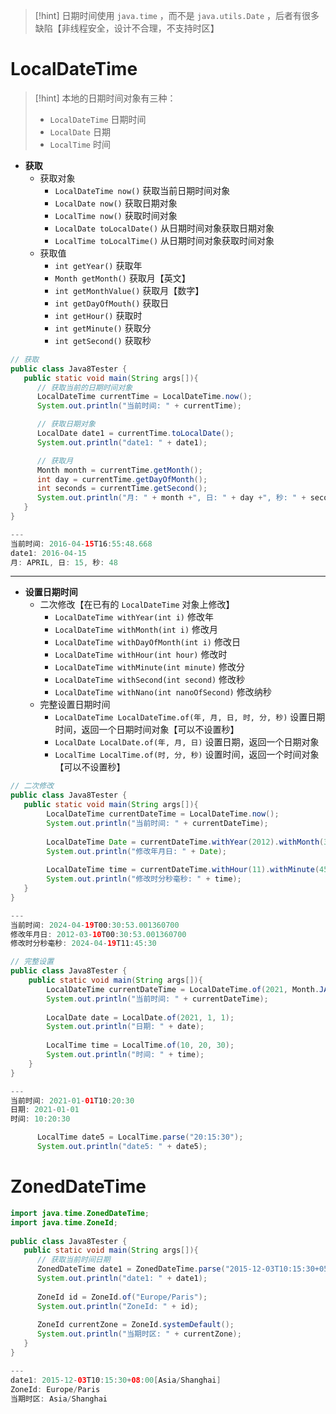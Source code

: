 >[!hint] 日期时间使用 `java.time` ，而不是 `java.utils.Date` ，后者有很多缺陷【非线程安全，设计不合理，不支持时区】

# LocalDateTime
>[!hint] 本地的日期时间对象有三种：
>- `LocalDateTime` 日期时间
>- `LocalDate` 日期
>- `LocalTime` 时间

- **获取**
	- 获取对象
		- `LocalDateTime now()` 获取当前日期时间对象
		- `LocalDate now()` 获取日期对象
		- `LocalTime now()` 获取时间对象
		- `LocalDate toLocalDate()` 从日期时间对象获取日期对象
		- `LocalTime toLocalTime()` 从日期时间对象获取时间对象
	- 获取值
		- `int getYear()` 获取年
		- `Month getMonth()` 获取月【英文】
		- `int getMonthValue()` 获取月【数字】
		- `int getDayOfMouth()` 获取日
		- `int getHour()` 获取时
		- `int getMinute()` 获取分
		- `int getSecond()` 获取秒

```java
// 获取
public class Java8Tester {
   public static void main(String args[]){
      // 获取当前的日期时间对象
      LocalDateTime currentTime = LocalDateTime.now();
      System.out.println("当前时间: " + currentTime);

      // 获取日期对象
      LocalDate date1 = currentTime.toLocalDate();
      System.out.println("date1: " + date1);

      // 获取月
      Month month = currentTime.getMonth();
      int day = currentTime.getDayOfMonth();
      int seconds = currentTime.getSecond();
      System.out.println("月: " + month +", 日: " + day +", 秒: " + seconds);
   }
}

---
当前时间: 2016-04-15T16:55:48.668
date1: 2016-04-15
月: APRIL, 日: 15, 秒: 48
```

---

- **设置日期时间**
	- 二次修改【在已有的 `LocalDateTime` 对象上修改】
		- `LocalDateTime withYear(int i)` 修改年
		- `LocalDateTime withMonth(int i)` 修改月
		- `LocalDateTime withDayOfMonth(int i)` 修改日
		- `LocalDateTime withHour(int hour)` 修改时
		- `LocalDateTime withMinute(int minute)` 修改分
		- `LocalDateTime withSecond(int second)` 修改秒
		- `LocalDateTime withNano(int nanoOfSecond)` 修改纳秒
	- 完整设置日期时间
		- `LocalDateTime LocalDateTime.of(年, 月, 日, 时, 分, 秒)` 设置日期时间，返回一个日期时间对象【可以不设置秒】
		- `LocalDate LocalDate.of(年, 月, 日)` 设置日期，返回一个日期对象
		- `LocalTime LocalTime.of(时, 分, 秒)` 设置时间，返回一个时间对象【可以不设置秒】

```java
// 二次修改
public class Java8Tester {
   public static void main(String args[]){
		LocalDateTime currentDateTime = LocalDateTime.now();  
		System.out.println("当前时间: " + currentDateTime);  
		  
		LocalDateTime Date = currentDateTime.withYear(2012).withMonth(3).withDayOfMonth(10);  
		System.out.println("修改年月日: " + Date);  
		  
		LocalDateTime time = currentDateTime.withHour(11).withMinute(45).withSecond(30).withNano(0);  
		System.out.println("修改时分秒毫秒: " + time);
   }
}

---
当前时间: 2024-04-19T00:30:53.001360700
修改年月日: 2012-03-10T00:30:53.001360700
修改时分秒毫秒: 2024-04-19T11:45:30
```

```java
// 完整设置
public class Java8Tester {
	public static void main(String args[]){
		LocalDateTime currentDateTime = LocalDateTime.of(2021, Month.JANUARY, 1, 10, 20, 30);  
		System.out.println("当前时间: " + currentDateTime);  
		  
		LocalDate date = LocalDate.of(2021, 1, 1);  
		System.out.println("日期: " + date);  
		  
		LocalTime time = LocalTime.of(10, 20, 30);  
		System.out.println("时间: " + time);
	}
}

---
当前时间: 2021-01-01T10:20:30
日期: 2021-01-01
时间: 10:20:30
```

```java
      LocalTime date5 = LocalTime.parse("20:15:30");
      System.out.println("date5: " + date5);


```


# ZonedDateTime
```java
import java.time.ZonedDateTime;
import java.time.ZoneId;
 
public class Java8Tester {
   public static void main(String args[]){
      // 获取当前时间日期
      ZonedDateTime date1 = ZonedDateTime.parse("2015-12-03T10:15:30+05:30[Asia/Shanghai]");
      System.out.println("date1: " + date1);
        
      ZoneId id = ZoneId.of("Europe/Paris");
      System.out.println("ZoneId: " + id);
        
      ZoneId currentZone = ZoneId.systemDefault();
      System.out.println("当期时区: " + currentZone);
   }
}

---
date1: 2015-12-03T10:15:30+08:00[Asia/Shanghai]
ZoneId: Europe/Paris
当期时区: Asia/Shanghai
```















